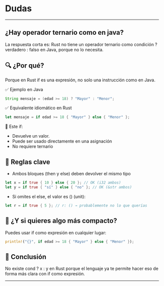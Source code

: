 
# Dudas
----
## ¿Hay operador ternario como en java?
La respuesta corta es: Rust no tiene un operador ternario como condición ? verdadero : falso en Java, porque no lo necesita.

## 🔍 ¿Por qué?
Porque en Rust if es una expresión, no solo una instrucción como en Java.

✅ Ejemplo en Java

```java
String mensaje = (edad >= 18) ? "Mayor" : "Menor";
```

✅ Equivalente idiomático en Rust

```rust
let mensaje = if edad >= 18 { "Mayor" } else { "Menor" };
```

🔸 Este if:

* Devuelve un valor.
* Puede ser usado directamente en una asignación
* No requiere ternario

## 📌 Reglas clave
* Ambos bloques (then y else) deben devolver el mismo tipo

```rust
let x = if true { 10 } else { 20 }; // OK (i32 ambos)
let y = if true { "sí" } else { "no" }; // OK (&str ambos)
```

* Si omites el else, el valor es () (unit):

```rust
let r = if true { 5 }; // r: () → probablemente no lo que querías
```

## 🧠 ¿Y si quieres algo más compacto?
Puedes usar if como expresión en cualquier lugar:

```rust
println!("{}", if edad >= 18 { "Mayor" } else { "Menor" });
```
## 🦀 Conclusión
No existe cond ? x : y en Rust porque el lenguaje ya te permite hacer eso de forma más clara con if como expresión.

---
